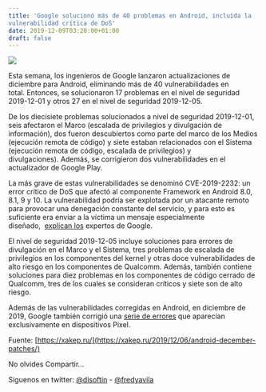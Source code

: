 ```yaml
---
title: 'Google solucionó más de 40 problemas en Android, incluida la
vulnerabilidad crítica de DoS'
date: 2019-12-09T03:20:00+01:00
draft: false
---
```


[![](https://1.bp.blogspot.com/-8p0jEre-hs8/Xe2vTycjgcI/AAAAAAAALcs/Ri5FFEx3vKQ17CWiKrSoGnaCD1-M8gvvgCLcBGAsYHQ/s640/Android-384x220.jpg)](https://1.bp.blogspot.com/-8p0jEre-hs8/Xe2vTycjgcI/AAAAAAAALcs/Ri5FFEx3vKQ17CWiKrSoGnaCD1-M8gvvgCLcBGAsYHQ/s1600/Android-384x220.jpg)

Esta semana, los ingenieros de Google lanzaron actualizaciones de diciembre para Android, eliminando más de 40 vulnerabilidades en total. Entonces, se solucionaron 17 problemas en el nivel de seguridad 2019-12-01 y otros 27 en el nivel de seguridad 2019-12-05.

De los diecisiete problemas solucionados a nivel de seguridad 2019-12-01, seis afectaron el Marco (escalada de privilegios y divulgación de información), dos fueron descubiertos como parte del marco de los Medios (ejecución remota de código) y siete estaban relacionados con el Sistema (ejecución remota de código, escalada de privilegios) y divulgaciones). Además, se corrigieron dos vulnerabilidades en el actualizador de Google Play.

La más grave de estas vulnerabilidades se denominó CVE-2019-2232: un error crítico de DoS que afectó al componente Framework en Android 8.0, 8.1, 9 y 10. La vulnerabilidad podría ser explotada por un atacante remoto para provocar una denegación constante del servicio, y para esto es suficiente era enviar a la víctima un mensaje especialmente diseñado,  [explican los](https://source.android.com/security/bulletin/2019-12-01) expertos de Google.

El nivel de seguridad 2019-12-05 incluye soluciones para errores de divulgación en el Marco y el Sistema, tres problemas de escalada de privilegios en los componentes del kernel y otras doce vulnerabilidades de alto riesgo en los componentes de Qualcomm. Además, también contiene soluciones para diez problemas en los componentes de código cerrado de Qualcomm, tres de los cuales se consideran críticos y siete son de alto riesgo.

Además de las vulnerabilidades corregidas en Android, en diciembre de 2019, Google también corrigió una [serie de errores](https://source.android.com/security/bulletin/pixel/2019-12-01) que aparecían exclusivamente en dispositivos Pixel.  
  
Fuente: [https://xakep.ru/](https://xakep.ru/2019/12/06/android-december-patches/)  

No olvides Compartir... 

  

Siguenos en twitter: [@disoftin](http://twitter.com/disoftin) - [@fredyavila](http://twitter.com/fredyavila)